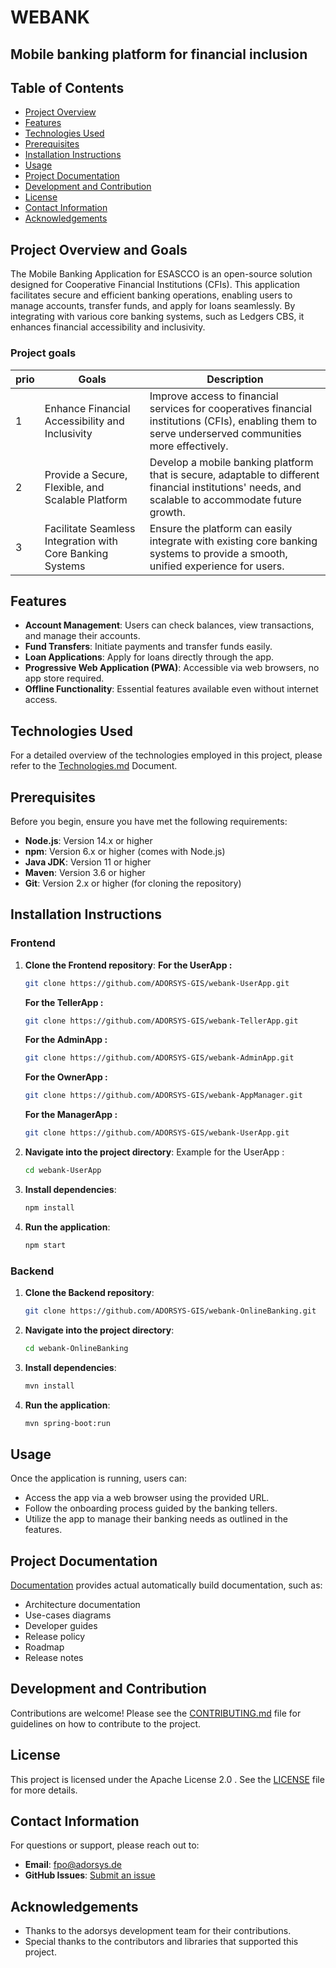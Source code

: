 # WEBANK
## Mobile banking platform for financial inclusion

## Table of Contents
- [Project Overview](#project-overview-and-goals)
- [Features](#features)
- [Technologies Used](#technologies-used)
- [Prerequisites](#prerequisites)
- [Installation Instructions](#installation-instructions)
- [Usage](#usage)
- [Project Documentation](#project-documentation)
- [Development and Contribution](#development-and-contribution)
- [License](#license)
- [Contact Information](#contact-information)
- [Acknowledgements](#acknowledgements)

## Project Overview and Goals

The Mobile Banking Application for ESASCCO is an open-source solution designed for Cooperative Financial Institutions (CFIs). This application facilitates secure and efficient banking operations, enabling users to manage accounts, transfer funds, and apply for loans seamlessly. By integrating with various core banking systems, such as Ledgers CBS, it enhances financial accessibility and inclusivity.

### Project goals

| prio  | Goals  | Description |
|----|-----------------|-------------|
| 1  | Enhance Financial Accessibility and Inclusivity | Improve access to financial services for cooperatives financial institutions (CFIs), enabling them to serve underserved communities more effectively. |
| 2  | Provide a Secure, Flexible, and Scalable Platform | Develop a mobile banking platform that is secure, adaptable to different financial institutions' needs, and scalable to accommodate future growth. |
| 3  | Facilitate Seamless Integration with Core Banking Systems | Ensure the platform can easily integrate with existing core banking systems to provide a smooth, unified experience for users. |
## Features
- **Account Management**: Users can check balances, view transactions, and manage their accounts.
- **Fund Transfers**: Initiate payments and transfer funds easily.
- **Loan Applications**: Apply for loans directly through the app.
- **Progressive Web Application (PWA)**: Accessible via web browsers, no app store required.
- **Offline Functionality**: Essential features available even without internet access.

## Technologies Used
For a detailed overview of the technologies employed in this project, please refer to the [Technologies.md](https://github.com/ADORSYS-GIS/webank/tree/main/docs/architecture/03_core_components.md) Document.

## Prerequisites
Before you begin, ensure you have met the following requirements:

- **Node.js**: Version 14.x or higher
- **npm**: Version 6.x or higher (comes with Node.js)
- **Java JDK**: Version 11 or higher
- **Maven**: Version 3.6 or higher
- **Git**: Version 2.x or higher (for cloning the repository)

## Installation Instructions
### Frontend
1. **Clone the Frontend repository**:
   **For the UserApp :**
   ```bash
   git clone https://github.com/ADORSYS-GIS/webank-UserApp.git
   ```
   **For the TellerApp :**
   ```bash
   git clone https://github.com/ADORSYS-GIS/webank-TellerApp.git
   ```
   **For the AdminApp :**
   ```bash
   git clone https://github.com/ADORSYS-GIS/webank-AdminApp.git
   ```
   **For the OwnerApp :**
   ```bash
   git clone https://github.com/ADORSYS-GIS/webank-AppManager.git
   ```
   **For the ManagerApp :**
   ```bash
   git clone https://github.com/ADORSYS-GIS/webank-UserApp.git
   ```
2. **Navigate into the project directory**:
   Example for the UserApp : 
   ```bash
   cd webank-UserApp
   ```
3. **Install dependencies**:
   ```bash
   npm install
   ```
4. **Run the application**:
   ```bash
   npm start
   ```

### Backend
1. **Clone the Backend repository**:
   ```bash
   git clone https://github.com/ADORSYS-GIS/webank-OnlineBanking.git
   ```
2. **Navigate into the project directory**:
   ```bash
   cd webank-OnlineBanking
   ```
3. **Install dependencies**:
   ```bash
   mvn install
   ```
5. **Run the application**:
   ```bash
   mvn spring-boot:run
   ```

## Usage
Once the application is running, users can:
- Access the app via a web browser using the provided URL.
- Follow the onboarding process guided by the banking tellers.
- Utilize the app to manage their banking needs as outlined in the features.

## Project Documentation
[Documentation](https://github.com/ADORSYS-GIS/webank/tree/main/docs/architecture/architecture-overview.md) provides actual automatically build documentation, such as:

- Architecture documentation
- Use-cases diagrams
- Developer guides
- Release policy
- Roadmap
- Release notes


## Development and Contribution
Contributions are welcome! Please see the [CONTRIBUTING.md](CONTRIBUTING.md) file for guidelines on how to contribute to the project.

## License
This project is licensed under the Apache License 2.0 . See the [LICENSE](LICENSE) file for more details.

## Contact Information
For questions or support, please reach out to:
- **Email**: fpo@adorsys.de
- **GitHub Issues**: [Submit an issue](https://github.com/ADORSYS-GIS/webank/issues)

## Acknowledgements
- Thanks to the adorsys development team for their contributions.
- Special thanks to the contributors and libraries that supported this project.

